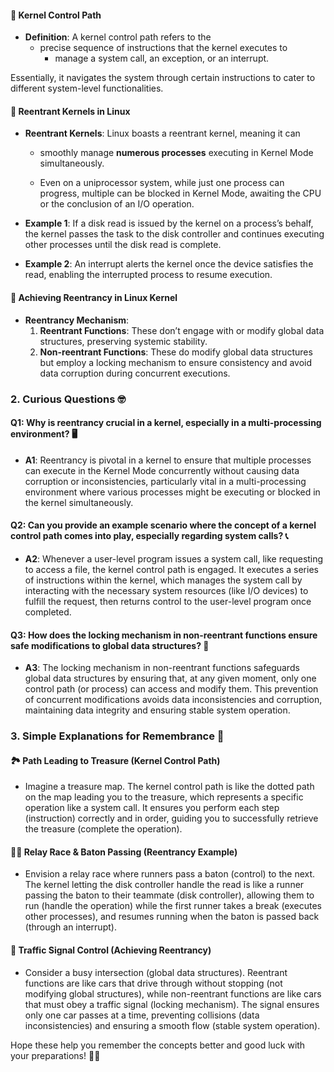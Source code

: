 #### 🚀 Kernel Control Path 
- **Definition**: A kernel control path refers to the 
    - precise sequence of instructions that the kernel executes to 
        - manage a system call, an exception, or an interrupt.

 Essentially, it navigates the system through certain instructions to cater to different system-level functionalities.

#### 💼 Reentrant Kernels in Linux 
- **Reentrant Kernels**: Linux boasts a reentrant kernel, meaning it can 
    - smoothly manage **numerous processes** executing in Kernel Mode simultaneously.

    -  Even on a uniprocessor system, while just one process can progress, multiple can be blocked in Kernel Mode, awaiting the CPU or the conclusion of an I/O operation.

- **Example 1**: If a disk read is issued by the kernel on a process’s behalf, the kernel passes the task to the disk controller and continues executing other processes until the disk read is complete.
- **Example 2**: An interrupt alerts the kernel once the device satisfies the read, enabling the interrupted process to resume execution.

#### 🔄 Achieving Reentrancy in Linux Kernel 
- **Reentrancy Mechanism**:
    1. **Reentrant Functions**: These don’t engage with or modify global data structures, preserving systemic stability.
    2. **Non-reentrant Functions**: These do modify global data structures but employ a locking mechanism to ensure consistency and avoid data corruption during concurrent executions.

### 2. Curious Questions 🤓

#### Q1: Why is reentrancy crucial in a kernel, especially in a multi-processing environment? 🖥️
- **A1**: Reentrancy is pivotal in a kernel to ensure that multiple processes can execute in the Kernel Mode concurrently without causing data corruption or inconsistencies, particularly vital in a multi-processing environment where various processes might be executing or blocked in the kernel simultaneously.

#### Q2: Can you provide an example scenario where the concept of a kernel control path comes into play, especially regarding system calls? 📞
- **A2**: Whenever a user-level program issues a system call, like requesting to access a file, the kernel control path is engaged. It executes a series of instructions within the kernel, which manages the system call by interacting with the necessary system resources (like I/O devices) to fulfill the request, then returns control to the user-level program once completed.

#### Q3: How does the locking mechanism in non-reentrant functions ensure safe modifications to global data structures? 🛑
- **A3**: The locking mechanism in non-reentrant functions safeguards global data structures by ensuring that, at any given moment, only one control path (or process) can access and modify them. This prevention of concurrent modifications avoids data inconsistencies and corruption, maintaining data integrity and ensuring stable system operation.

### 3. Simple Explanations for Remembrance 🌟

#### 🏞️ Path Leading to Treasure (Kernel Control Path)
- Imagine a treasure map. The kernel control path is like the dotted path on the map leading you to the treasure, which represents a specific operation like a system call. It ensures you perform each step (instruction) correctly and in order, guiding you to successfully retrieve the treasure (complete the operation).

#### 🏃‍♂️ Relay Race & Baton Passing (Reentrancy Example)
- Envision a relay race where runners pass a baton (control) to the next. The kernel letting the disk controller handle the read is like a runner passing the baton to their teammate (disk controller), allowing them to run (handle the operation) while the first runner takes a break (executes other processes), and resumes running when the baton is passed back (through an interrupt).

#### 🚦 Traffic Signal Control (Achieving Reentrancy)
- Consider a busy intersection (global data structures). Reentrant functions are like cars that drive through without stopping (not modifying global structures), while non-reentrant functions are like cars that must obey a traffic signal (locking mechanism). The signal ensures only one car passes at a time, preventing collisions (data inconsistencies) and ensuring a smooth flow (stable system operation).

Hope these help you remember the concepts better and good luck with your preparations! 🎉🚀
